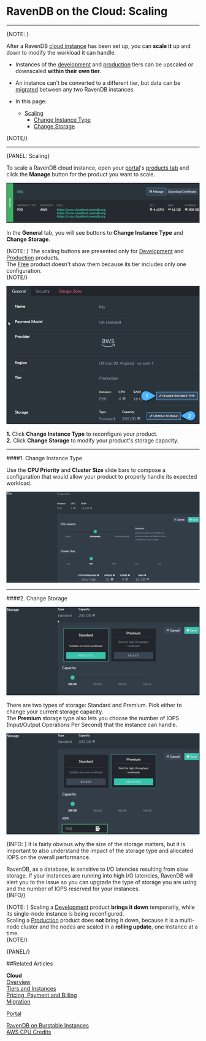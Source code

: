 # RavenDB on the Cloud: Scaling
---

{NOTE: }

After a RavenDB [cloud instance](../cloud/cloud-instances) has been set up, you can **scale it** up and down to modify the 
workload it can handle.  

* Instances of the [development](../cloud/cloud-instances#a-development-cloud-server) and 
  [production](../cloud/cloud-instances#a-production-cloud-cluster) tiers can be upscaled 
  or downscaled **within their own tier**.  
* An instance can't be converted to a different tier, but data can be [migrated](cloud-migration) between any 
  two RavenDB instances.  

* In this page:  
  * [Scaling](../cloud/cloud-scaling#scaling)  
     - [Change Instance Type](../cloud/cloud-scaling#change-instance-type)  
     - [Change Storage](../cloud/cloud-scaling#change-storage)  

{NOTE/}

---

{PANEL: Scaling}

To scale a RavenDB cloud instance, open your [portal](../cloud/portal/cloud-portal)'s [products tab](../cloud/portal/cloud-portal-products-tab) 
and click the **Manage** button for the product you want to scale.  

!["Manage Product"](images/scaling-001-manage.png "Manage Product")  
  
In the **General** tab, you will see buttons to **Change Instance Type** and **Change Storage**.  

{NOTE: }
The scaling buttons are presented only for [Development](../cloud/cloud-instances#a-development-cloud-server) and 
[Production](../cloud/cloud-instances#a-production-cloud-cluster) products.  
The [Free](../cloud/cloud-instances#a-free-cloud-node) product doesn't show them because its tier includes only one configuration.  
{NOTE/}

!["Scaling Buttons"](images/scaling-002-buttons.png "Scaling Buttons")  

**1.** Click **Change Instance Type** to reconfigure your product.  
**2.** Click **Change Storage** to modify your product's storage capacity.  

---

####1. Change Instance Type  

Use the **CPU Priority** and **Cluster Size** slide bars to compose a configuration 
that would allow your product to properly handle its expected workload.  

!["Scaling Instance Type"](images/scaling-003-instance.png "Scaling Instance Type")  

  ---

####2. Change Storage  

!["Scaling Storage"](images/scaling-004-storage.png "Scaling Storage")  
  
There are two types of storage: Standard and Premium. Pick either to change your current storage capacity.  
The **Premium** storage type also lets you choose the number of IOPS (Input/Output Operations Per Second) that the instance can handle.  

!["Premium IOPS"](images/scaling-005-premium.png "Premium IOPS")  

{INFO: }
It is fairly obvious why the size of the storage matters, but it is important to also understand the impact 
of the storage type and allocated IOPS on the overall performance.  

RavenDB, as a database, is sensitive to I/O latencies resulting from slow storage. If your instances are running into 
high I/O latencies, RavenDB will alert you to the issue so you can upgrade the type of storage you are using and the 
number of IOPS reserved for your instances.  
{INFO/}


{NOTE: }
Scaling a [Development](../cloud/cloud-instances#a-development-cloud-server) product **brings it down** 
temporarily, while its single-node instance is being reconfigured.  
Scaling a [Production](../cloud/cloud-instances#a-production-cloud-cluster) product does **not** bring it down, 
because it is a multi-node cluster and the nodes are scaled in a **rolling update**, one instance at a time.  
{NOTE/}

{PANEL/}

##Related Articles

**Cloud**  
[Overview](cloud-overview)  
[Tiers and Instances](cloud-instances)  
[Pricing, Payment and Billing](cloud-pricing-payment-billing)  
[Migration](cloud-migration)

  
[Portal](../cloud/portal/cloud-portal)  
  
[RavenDB on Burstable Instances](https://ayende.com/blog/187681-B/running-ravendb-on-burstable-cloud-instances)  
[AWS CPU Credits](https://docs.aws.amazon.com/AWSEC2/latest/UserGuide/burstable-credits-baseline-concepts.html)  
